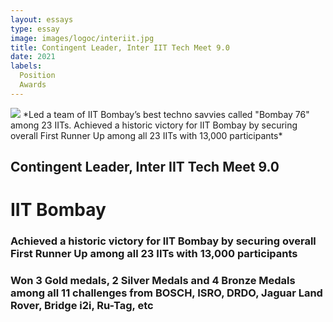 ```yaml
---
layout: essays  
type: essay
image: images/logoc/interiit.jpg
title: Contingent Leader, Inter IIT Tech Meet 9.0
date: 2021 
labels: 
  Position
  Awards
---
```

<img class="ui image" src="{{ site.baseurl }}/images/logoc/interiit.jpg">
*Led a team of IIT Bombay’s best techno savvies called "Bombay 76" among 23 IITs. Achieved a historic victory for IIT Bombay by securing overall First Runner Up among all 23 IITs with 13,000 participants* 

## Contingent Leader, Inter IIT Tech Meet 9.0
# IIT Bombay
### Achieved a historic victory for IIT Bombay by securing overall First Runner Up among all 23 IITs with 13,000 participants
### Won 3 Gold medals, 2 Silver Medals and 4 Bronze Medals among all 11 challenges from BOSCH, ISRO, DRDO, Jaguar Land Rover, Bridge i2i, Ru-Tag, etc
